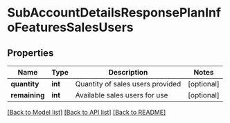 # SubAccountDetailsResponsePlanInfoFeaturesSalesUsers

## Properties
Name | Type | Description | Notes
------------ | ------------- | ------------- | -------------
**quantity** | **int** | Quantity of sales users provided | [optional] 
**remaining** | **int** | Available sales users for use | [optional] 

[[Back to Model list]](../README.md#documentation-for-models) [[Back to API list]](../README.md#documentation-for-api-endpoints) [[Back to README]](../README.md)


